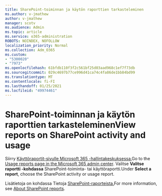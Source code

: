 ```yaml
---
title: SharePoint-toiminnan ja käytön raporttien tarkasteleminen
ms.author: v-jmathew
author: v-jmathew
manager: scotv
ms.audience: Admin
ms.topic: article
ms.service: o365-administration
ROBOTS: NOINDEX, NOFOLLOW
localization_priority: Normal
ms.collection: Adm_O365
ms.custom:
- "5300020"
- "7973"
ms.openlocfilehash: 61bfdb110f3f2c561bf25d03aad968c1ef7f73db
ms.sourcegitcommit: 029c4697b77ce996d41ca74c4fa86de1bb84bd99
ms.translationtype: MT
ms.contentlocale: fi-FI
ms.lasthandoff: 01/25/2021
ms.locfileid: "49974461"
---
```

# <a name="view-reports-on-sharepoint-activity-and-usage"></a><span data-ttu-id="72cb7-102">SharePoint-toiminnan ja käytön raporttien tarkasteleminen</span><span class="sxs-lookup"><span data-stu-id="72cb7-102">View reports on SharePoint activity and usage</span></span>

<span data-ttu-id="72cb7-103">Siirry [Käyttöraportit-sivulle Microsoft 365 -hallintakeskuksessa.](https://admin.microsoft.com/AdminPortal/Home)</span><span class="sxs-lookup"><span data-stu-id="72cb7-103">Go to the [Usage reports page in the Microsoft 365 admin center](https://admin.microsoft.com/AdminPortal/Home).</span></span> <span data-ttu-id="72cb7-104">Valitse **Valitse raportti -kohdassa** SharePoint-toiminta- tai käyttöraportti.</span><span class="sxs-lookup"><span data-stu-id="72cb7-104">Under **Select a report**, choose the SharePoint activity or usage report.</span></span>

<span data-ttu-id="72cb7-105">Lisätietoja on kohdassa Tietoja [SharePoint-raporteista.](https://go.microsoft.com/fwlink/?linkid=875240)</span><span class="sxs-lookup"><span data-stu-id="72cb7-105">For more information, see [About SharePoint reports](https://go.microsoft.com/fwlink/?linkid=875240).</span></span>
